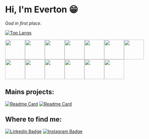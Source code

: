 <i class="devicon-ruby-plain-wordmark colored"></i>

# Hi, I'm Everton :grin:
*God in first place.*

[![Top Langs](https://github-readme-stats.vercel.app/api/top-langs/?username=evertonlopesc&layout=compact)](https://github.com/evertonlopesc/github-readme-stats)
  
 <img src="https://cdn.jsdelivr.net/gh/devicons/devicon/icons/ruby/ruby-plain-wordmark.svg" width="64" height="64" /><img src="https://cdn.jsdelivr.net/gh/devicons/devicon/icons/rails/rails-plain-wordmark.svg" width="64" height="64" /><img src="https://cdn.jsdelivr.net/gh/devicons/devicon/icons/html5/html5-plain-wordmark.svg" width="64" height="64" /><img src="https://cdn.jsdelivr.net/gh/devicons/devicon/icons/css3/css3-plain-wordmark.svg" width="64" height="64" /><img src="https://cdn.jsdelivr.net/gh/devicons/devicon/icons/javascript/javascript-plain.svg" width="64" height="64" /><img src="https://cdn.jsdelivr.net/gh/devicons/devicon/icons/tailwindcss/tailwindcss-plain.svg" width="64" height="64" /><img src="https://cdn.jsdelivr.net/gh/devicons/devicon/icons/postgresql/postgresql-plain-wordmark.svg" width="64" height="64" /><img src="https://cdn.jsdelivr.net/gh/devicons/devicon/icons/vim/vim-plain.svg" width="64" height="64" /><img src="https://cdn.jsdelivr.net/gh/devicons/devicon/icons/linux/linux-original.svg" width="64" height="64" /><img src="https://cdn.jsdelivr.net/gh/devicons/devicon/icons/bootstrap/bootstrap-plain-wordmark.svg" width="64" height="64" /><img src="https://cdn.jsdelivr.net/gh/devicons/devicon/icons/bash/bash-plain.svg" width="64" height="64" /><img src="https://cdn.jsdelivr.net/gh/devicons/devicon/icons/git/git-plain-wordmark.svg" width="64" height="64" /><img src="https://cdn.jsdelivr.net/gh/devicons/devicon/icons/github/github-original-wordmark.svg" width="64" height="64" />

## Mains projects:
[![Readme Card](https://github-readme-stats.vercel.app/api/pin/?username=evertonlopesc&repo=Ruby-Roadmap)](https://github.com/evertonlopesc/Ruby-Roadmap)
[![Readme Card](https://github-readme-stats.vercel.app/api/pin/?username=evertonlopesc&repo=eTwitter)](https://github.com/evertonlopesc/eTwitter)

## Where to find me:
[![Linkedin Badge](https://img.shields.io/badge/-EvertonLopes-blue?style=flat-square&logo=Linkedin&logoColor=white&link=https://www.linkedin.com/in/everton-lopes-costa)](https://www.linkedin.com/in/everton-lopes-costa)
[![Instagram Badge](https://img.shields.io/badge/-EvertonLopes-blueviolet?style=flat-square&logo=Instagram&logoColor=white&link=https://www.instagram.com/everton.locos/)](https://www.instagram.com/everton.locos/)



